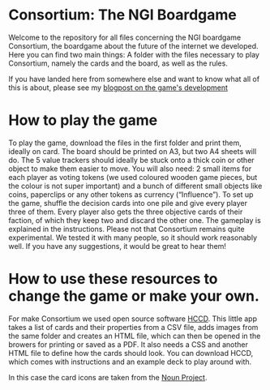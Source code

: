 # Consortium: The NGI Boardgame
Welcome to the repository for all files concerning the NGI boardgame Consortium, the boardgame about the future of the internet we developed. Here you can find two main things: A folder with the files necessary to play Consortium, namely the cards and the board, as well as the rules.

If you have landed here from somewhere else and want to know what all of this is about, please see my [blogpost on the game's development](https://www.nesta.org.uk/blog/rethinking-internet-playing-boardgame/)

# How to play the game
To play the game, download the files in the first folder and print them, ideally on card. The board should be printed on A3, but two A4 sheets will do. The 5 value trackers should ideally be stuck onto a thick coin or other object to make them easier to move. 
You will also need: 2 small items for each player as voting tokens (we used coloured wooden game pieces, but the colour is not super important) and a bunch of different small objects like coins, paperclips or any other tokens as currency (“Influence”).
To set up the game, shuffle the decision cards into one pile and give every player three of them. Every player also gets the three objective cards of their faction, of which they keep two and discard the other one. The gameplay is explained in the instructions.
Please not that Consortium remains quite experimental. We tested it with many people, so it should work reasonably well. If you have any suggestions, it would be great to hear them!

# How to use these resources to change the game or make your own.
For make Consortium we used open source software [HCCD](https://github.com/vaemendis/hccd). This little app takes a list of cards and their properties from a CSV file, adds images from the same folder and creates an HTML file, which can then be opened in the browers for printing or saved as a PDF. It also needs a CSS and another HTML file to define how the cards should look. You can download HCCD, which comes with instructions and an example deck to play around with. 

In this case the card icons are taken from the [Noun Project](https://thenounproject.com/). 
